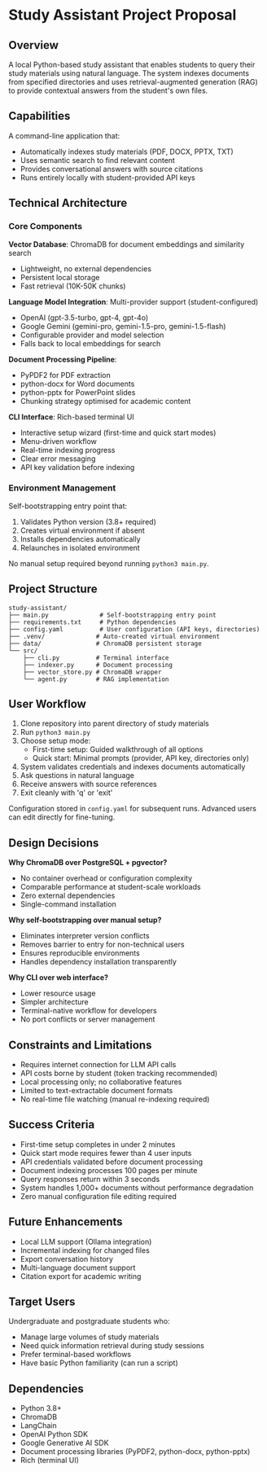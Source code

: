 # Study Assistant Project Proposal

## Overview

A local Python-based study assistant that enables students to query their study materials using natural language. The system indexes documents from specified directories and uses retrieval-augmented generation (RAG) to provide contextual answers from the student's own files.

## Capabilities

A command-line application that:
- Automatically indexes study materials (PDF, DOCX, PPTX, TXT)
- Uses semantic search to find relevant content
- Provides conversational answers with source citations
- Runs entirely locally with student-provided API keys

## Technical Architecture

### Core Components

**Vector Database**: ChromaDB for document embeddings and similarity search
- Lightweight, no external dependencies
- Persistent local storage
- Fast retrieval (10K-50K chunks)

**Language Model Integration**: Multi-provider support (student-configured)
- OpenAI (gpt-3.5-turbo, gpt-4, gpt-4o)
- Google Gemini (gemini-pro, gemini-1.5-pro, gemini-1.5-flash)
- Configurable provider and model selection
- Falls back to local embeddings for search

**Document Processing Pipeline**:
- PyPDF2 for PDF extraction
- python-docx for Word documents
- python-pptx for PowerPoint slides
- Chunking strategy optimised for academic content

**CLI Interface**: Rich-based terminal UI
- Interactive setup wizard (first-time and quick start modes)
- Menu-driven workflow
- Real-time indexing progress
- Clear error messaging
- API key validation before indexing

### Environment Management

Self-bootstrapping entry point that:
1. Validates Python version (3.8+ required)
2. Creates virtual environment if absent
3. Installs dependencies automatically
4. Relaunches in isolated environment

No manual setup required beyond running `python3 main.py`.

## Project Structure

```
study-assistant/
├── main.py              # Self-bootstrapping entry point
├── requirements.txt     # Python dependencies
├── config.yaml          # User configuration (API keys, directories)
├── .venv/              # Auto-created virtual environment
├── data/               # ChromaDB persistent storage
└── src/
    ├── cli.py          # Terminal interface
    ├── indexer.py      # Document processing
    ├── vector_store.py # ChromaDB wrapper
    └── agent.py        # RAG implementation
```

## User Workflow

1. Clone repository into parent directory of study materials
2. Run `python3 main.py`
3. Choose setup mode:
   - First-time setup: Guided walkthrough of all options
   - Quick start: Minimal prompts (provider, API key, directories only)
4. System validates credentials and indexes documents automatically
5. Ask questions in natural language
6. Receive answers with source references
7. Exit cleanly with 'q' or 'exit'

Configuration stored in `config.yaml` for subsequent runs. Advanced users can edit directly for fine-tuning.

## Design Decisions

**Why ChromaDB over PostgreSQL + pgvector?**
- No container overhead or configuration complexity
- Comparable performance at student-scale workloads
- Zero external dependencies
- Single-command installation

**Why self-bootstrapping over manual setup?**
- Eliminates interpreter version conflicts
- Removes barrier to entry for non-technical users
- Ensures reproducible environments
- Handles dependency installation transparently

**Why CLI over web interface?**
- Lower resource usage
- Simpler architecture
- Terminal-native workflow for developers
- No port conflicts or server management

## Constraints and Limitations

- Requires internet connection for LLM API calls
- API costs borne by student (token tracking recommended)
- Local processing only; no collaborative features
- Limited to text-extractable document formats
- No real-time file watching (manual re-indexing required)

## Success Criteria

- First-time setup completes in under 2 minutes
- Quick start mode requires fewer than 4 user inputs
- API credentials validated before document processing
- Document indexing processes 100 pages per minute
- Query responses return within 3 seconds
- System handles 1,000+ documents without performance degradation
- Zero manual configuration file editing required

## Future Enhancements

- Local LLM support (Ollama integration)
- Incremental indexing for changed files
- Export conversation history
- Multi-language document support
- Citation export for academic writing

## Target Users

Undergraduate and postgraduate students who:
- Manage large volumes of study materials
- Need quick information retrieval during study sessions
- Prefer terminal-based workflows
- Have basic Python familiarity (can run a script)

## Dependencies

- Python 3.8+
- ChromaDB
- LangChain
- OpenAI Python SDK
- Google Generative AI SDK
- Document processing libraries (PyPDF2, python-docx, python-pptx)
- Rich (terminal UI)
